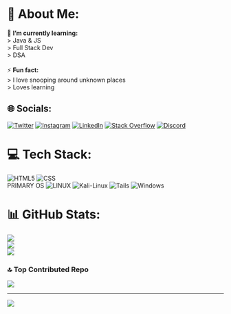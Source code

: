 # 💫 About Me:
🌱 **I’m currently learning:**  <br> > Java & JS <br> > Full Stack Dev <br> > DSA <br><br>⚡ **Fun fact:**  <br> > I love snooping around unknown places <br> > Loves learning


## 🌐 Socials:  
[![Twitter](https://img.shields.io/badge/Twitter-%231DA1F2.svg?logo=Twitter&logoColor=white)](https://twitter.com/zveryMI) [![Instagram](https://img.shields.io/badge/Instagram-%23E4405F.svg?logo=Instagram&logoColor=white)](https://instagram.com/krishhh.ai) [![LinkedIn](https://img.shields.io/badge/LinkedIn-%230077B5.svg?logo=linkedin&logoColor=white)](https://linkedin.com/in/zveryMI) [![Stack Overflow](https://img.shields.io/badge/-Stackoverflow-FE7A16?logo=stack-overflow&logoColor=white)](https://stackoverflow.com/users/20413840) [![Discord](https://img.shields.io/badge/Discord-%235865F2.svg?logo=discord&logoColor=white)](https://discord.com/users/1037600471730364446)


# 💻 Tech Stack:
![HTML5](https://img.shields.io/badge/html5-%23E34F26.svg?style=for-the-badge&logo=html5&logoColor=white) ![CSS](https://img.shields.io/badge/CSS-239120?&style=for-the-badge&logo=css3&logoColor=white) <br> <bold>PRIMARY OS</bold> ![LINUX](https://img.shields.io/badge/Linux-FCC624?style=for-the-badge&logo=linux&logoColor=black) ![Kali-Linux](https://img.shields.io/badge/Kali-268BEE?style=for-the-badge&logo=kalilinux&logoColor=white) ![Tails](https://img.shields.io/badge/Tails%20-56347C?&style=for-the-badge&logo=tails&logoColor=white)
![Windows](https://img.shields.io/badge/Windows-0078D6?style=for-the-badge&logo=windows&logoColor=white)

# 📊 GitHub Stats:
![](https://github-readme-stats-sigma-murex.vercel.app/api?username=zveryMI&theme=dark&hide_border=false&include_all_commits=false&count_private=false)<br/>
![](https://github-readme-stats-sigma-murex.vercel.app/api?username=zveryMI&theme=dark&hide_border=false)<br/>
![](https://github-readme-stats-sigma-murex.vercel.app/api?username=zveryMI&theme=dark&hide_border=false&include_all_commits=false&count_private=false&layout=compact)

### 🔝 Top Contributed Repo
![](https://github-readme-stats-sigma-murex.vercel.app/api?username=zveryMI&limit=5&theme=tokyonight&combine_all_yearly_contributions=true)

---
[![](https://visitcount.itsvg.in/api?id=zveryMI&label=Profile%20Views&color=0&pretty=false)](https://visitcount.itsvg.in)
<!-- Proudly created with GPRM ( https://gprm.itsvg.in ) -->
